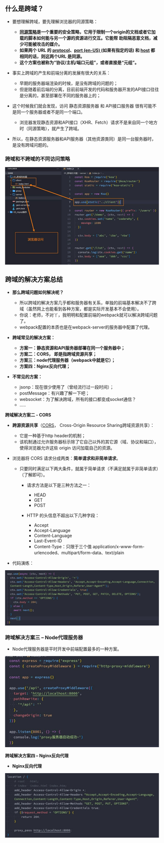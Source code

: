 ## **什么是跨域？**

- 要想理解跨域，要先理解浏览器的同源策略：
  - **[同源策略](https://developer.mozilla.org/zh-CN/docs/Glossary/Origin)是一个重要的安全策略，它用于限制一个origin的文档或者它加载的脚本如何能与另一个源的资源进行交互。它能帮 助阻隔恶意文档，减少可能被攻击的媒介。**
  - **如果两个 URL 的 [protocol](https://developer.mozilla.org/zh-CN/docs/Glossary/Protocol)、[port (en-US) ](https://developer.mozilla.org/en-US/docs/Glossary/Port)(如果有指定的话) 和 [host](https://developer.mozilla.org/zh-CN/docs/Glossary/Host) 都相同的话，则这两个URL 是同源。**
  - **这个方案也被称为“协议/主机/端口元组”，或者直接是“元组”。**

- 事实上跨域的产生和前端分离的发展有很大的关系：
  - 早期的服务器端渲染的时候，是没有跨域的问题的；
  - 但是随着前后端的分离，目前前端开发的代码和服务器开发的API接口往往是分离的，甚至部署在不同的服务器上的；

- 这个时候我们就会发现，访问 静态资源服务器 和 API接口服务器 很有可能不是同一个服务器或者不是同一个端口。
  - 浏览器发现静态资源和API接口（XHR、Fetch）请求不是来自同一个地方时（同源策略），就产生了跨域。

- 所以，在静态资源服务器和API服务器（其他资源类同）是同一台服务器时，是没有跨域问题的。

### **跨域和不跨域的不同访问策略**

![](./image/Aspose.Words.0fd5f9bd-1f31-431d-8110-7514e51e8057.002.jpeg)

## **跨域的解决方案总结**

- **那么跨域问题如何解决呢？**
  - 所以跨域的解决方案几乎都和服务器有关系，单独的前端基本解决不了跨域（虽然网上也能看到各种方案，都是实际开发基本不会使用）。
  - 你说：老师，不对丫，我明明和配置前端的webpack就可以解决跨域问题了。
  - webpack配置的本质也是在webpack-server的服务器中配置了代理。

- **跨域常见的解决方案：**
  - **方案一：静态资源和API服务器部署在同一个服务器中；**
  - **方案二：CORS， 即是指跨域资源共享；**
  - **方案三：node代理服务器（webpack中就是它）；**
  - **方案四：Nginx反向代理；**

- **不常见的方案：**
  - jsonp：现在很少使用了（曾经流行过一段时间）；
  - postMessage：有兴趣了解一下吧；
  - websocket：为了解决跨域，所有的接口都变成socket通信？
  - …..


**跨域解决方案二 - CORS**

- **跨源资源共享**（[CORS](https://developer.mozilla.org/zh-CN/docs/Glossary/CORS)， Cross-Origin Resource Sharing跨域资源共享）：
  - 它是一种基于http header的机制；
  - 该机制通过允许服务器标示除了它自己以外的其它源（域、协议和端口），使得浏览器允许这些 origin 访问加载自己的资源。
- 浏览器将 CORS 请求分成两类：**简单请求和非简单请求**。
  - 只要同时满足以下两大条件，就属于简单请求（不满足就属于非简单请求）（了解即可）。
    - 请求方法是以下是三种方法之一：
      - HEAD
      - GET
      - POST

    - HTTP 的头信息不超出以下几种字段：
      - Accept
      - Accept-Language
      - Content-Language
      - Last-Event-ID
      - Content-Type：只限于三个值 application/x-www-form-urlencoded、multipart/form-data、text/plain

- 代码演练：

![](./image/Aspose.Words.0fd5f9bd-1f31-431d-8110-7514e51e8057.004.jpeg)

### **跨域解决方案三 – Node代理服务器**

- Node代理服务器是平时开发中前端配置最多的一种方案。

![](./image/Aspose.Words.0fd5f9bd-1f31-431d-8110-7514e51e8057.005.jpeg)

**跨域解决方案四 – Nginx反向代理**

- **Nginx反向代理**

![](./image/Aspose.Words.0fd5f9bd-1f31-431d-8110-7514e51e8057.006.jpeg)
